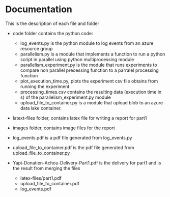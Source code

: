 # Documentation

This is the description of each file and folder

- code folder contains the python code:

  - log_events.py is the python module to log events from an azure resource group
  - parallelism.py is a module that implements a function to run a python script in parallel using python multiprocessing module
  - parallelism_experiment.py is the module that runs experiments to compare non parallel precessing function to a parralel processing function
  - plot_execution_time.py, plots the experiment csv file obtains from running the experiment.
  - processing_times.csv contains the resulting data (execution time in s) of the parallelism_experiment.py module
  - upload_file_to_container.py is a module that upload blob to an azure data lake container.
- latext-files folder, contains latex file for writing a report for part1
- images folder, contains image files for the report
- log_events.pdf is a pdf file generated from log_events.py
- upload_file_to_container.pdf is the pdf file generated from upload_file_to_container.py
- Yapi-Donatien-Achou-Delivery-Part1.pdf is the delivery for part1 and is the result from merging the files

  - latex-files/part1.pdf
  - upload_file_to_container.pdf
  - log_events.pdf
